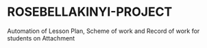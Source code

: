 # ROSEBELLAKINYI-PROJECT
Automation of Lesson Plan, Scheme of work and Record of work for students on Attachment

